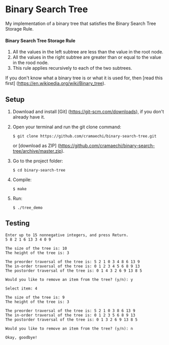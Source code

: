 # Binary Search Tree
My implementation of a binary tree that satisfies the Binary Search Tree Storage Rule.

#### Binary Search Tree Storage Rule
1. All the values in the left subtree are less than the value in the root node.
2. All the values in the right subtree are greater than or equal to the value in the rood node.
3. This rule applies recursively to each of the two subtrees.

If you don't know what a binary tree is or what it is used for, then [read this first] (https://en.wikipedia.org/wiki/Binary_tree).

## Setup
1. Download and install [Git] (https://git-scm.com/downloads), if you don't already have it.

2. Open your terminal and run the git clone command:

   ```
   $ git clone https://github.com/cramaechi/binary-search-tree.git
   ```
    or [download as ZIP]
    (https://github.com/cramaechi/binary-search-tree/archive/master.zip).

3. Go to the project folder:

   ```
   $ cd binary-search-tree
   ```

4. Compile:

   ```
   $ make
   ```

5. Run:

   ```
   $ ./tree_demo
   ```

## Testing
```
Enter up to 15 nonnegative integers, and press Return.
5 8 2 1 6 13 3 4 0 9

The size of the tree is: 10
The height of the tree is: 3

The preorder traversal of the tree is: 5 2 1 0 3 4 8 6 13 9
The in-order traversal of the tree is: 0 1 2 3 4 5 6 8 9 13 
The postorder traversal of the tree is: 0 1 4 3 2 6 9 13 8 5

Would you like to remove an item from the tree? (y/n): y

Select item: 4

The size of the tree is: 9
The height of the tree is: 3

The preorder traversal of the tree is: 5 2 1 0 3 8 6 13 9 
The in-order traversal of the tree is: 0 1 2 3 5 6 8 9 13 
The postorder traversal of the tree is: 0 1 3 2 6 9 13 8 5 

Would you like to remove an item from the tree? (y/n): n

Okay, goodbye!
```

